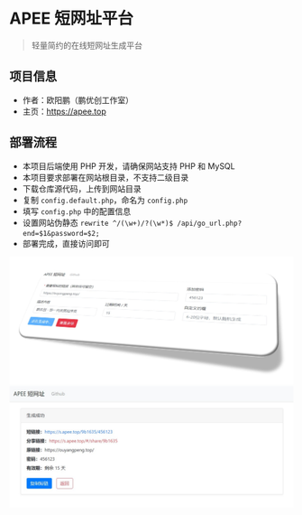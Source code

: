# APEE 短网址平台

> 轻量简约的在线短网址生成平台

## 项目信息

- 作者：欧阳鹏（鹏优创工作室）
- 主页：https://apee.top

## 部署流程

- 本项目后端使用 PHP 开发，请确保网站支持 PHP 和 MySQL
- 本项目要求部署在网站根目录，不支持二级目录
- 下载仓库源代码，上传到网站目录
- 复制 `config.default.php`，命名为 `config.php`
- 填写 `config.php` 中的配置信息
- 设置网站伪静态 `rewrite ^/(\w+)/?(\w*)$ /api/go_url.php?end=$1&password=$2;`
- 部署完成，直接访问即可

![](img/%E6%88%AA%E5%9B%BE_home.jpg)
![](img/%E6%88%AA%E5%9B%BE_result.jpg)